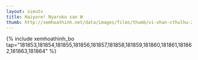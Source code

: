 ```yaml
---
layout: sieutv
title: Haiyore! Nyaruko san W
thumb: http://xemhoathinh.net/data/images/films/thumb/vi-vhan-cthulhu-2-haiyore-nyaruko-san-w-2013.jpg
---
```

{% include xemhoathinh_bo tap="181853,181854,181855,181856,181857,181858,181859,181860,181861,181862,181863,181864" %} 
